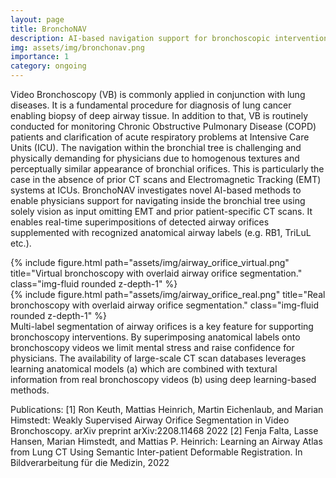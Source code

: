 ```yaml
---
layout: page
title: BronchoNAV
description: AI-based navigation support for bronchoscopic interventions 
img: assets/img/bronchonav.png
importance: 1
category: ongoing
---
```


Video Bronchoscopy (VB) is commonly applied in conjunction with lung diseases. It is a fundamental procedure for diagnosis of lung cancer enabling biopsy of deep airway tissue. In addition to that, VB is routinely conducted for monitoring Chronic Obstructive Pulmonary Disease (COPD) patients and clarification of acute respiratory problems at Intensive Care Units (ICU). The navigation within the bronchial tree is challenging and physically demanding for physicians due to homogenous textures and perceptually similar appearance of bronchial orifices. This is particularly the case in the absence of prior CT scans and Electromagnetic Tracking (EMT) systems at ICUs. BronchoNAV investigates novel AI-based methods to enable physicians support for navigating inside the bronchial tree using solely vision as input omitting EMT and prior patient-specific CT scans. It enables real-time superimpositions of detected airway orifices supplemented with recognized anatomical airway labels (e.g. RB1, TriLuL etc.). 



<div class="row justify-content-sm-center">
    <div class="col-sm-8 mt-3 mt-md-0">
        {% include figure.html path="assets/img/airway_orifice_virtual.png" title="Virtual bronchoscopy with overlaid airway orifice segmentation." class="img-fluid rounded z-depth-1" %}
    </div>
    <div class="col-sm-4 mt-3 mt-md-0">
        {% include figure.html path="assets/img/airway_orifice_real.png" title="Real bronchoscopy with overlaid airway orifice segmentation." class="img-fluid rounded z-depth-1" %}
    </div>
</div>
<div class="caption">
    Multi-label segmentation of airway orifices is a key feature for supporting bronchoscopy interventions. By superimposing anatomical labels onto bronchoscopy videos we limit mental stress and raise confidence for physicians. The availability of large-scale CT scan databases leverages learning anatomical models (a) which are combined with textural information from real bronchoscopy videos (b) using deep learning-based methods.  
</div>

Publications:
[1] Ron Keuth, Mattias Heinrich, Martin Eichenlaub, and Marian Himstedt: Weakly Supervised Airway Orifice Segmentation in Video Bronchoscopy. arXiv preprint arXiv:2208.11468 2022
[2] Fenja Falta, Lasse Hansen,  Marian Himstedt, and Mattias P. Heinrich: Learning an Airway Atlas from Lung CT Using Semantic Inter-patient Deformable Registration. In Bildverarbeitung für die Medizin, 2022